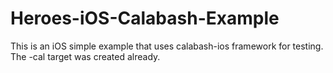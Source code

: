 # Heroes-iOS-Calabash-Example

This is an iOS simple example that uses calabash-ios framework for testing. The -cal target was created already.
